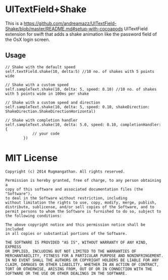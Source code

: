 UITextField+Shake
=============
This is a https://github.com/andreamazz/UITextField-Shake/blob/master/README.md#setup-with-cocoapods
UITextField extension for swift that adds a shake animation like the password field of the OsX login screen. 

Usage
--------------------
```objc
// Shake with the default speed
self.textField.shake(10, delta:5) //10 no. of shakes with 5 points wide

// Shake with a custom speed
self.sampleText.shake(10, delta: 5, speed: 0.10) //10 no. of shakes with 5 points wide in 100ms per shake

// Shake with a custom speed and direction
self.sampleText.shake(10, delta: 5, speed: 0.10, shakeDirection: ShakeDirection.ShakeDirectionHorizontal) 

// Shake with completion handler
self.sampleText.shake(10, delta: 5.0, speed: 0.10, completionHandler: {
            // your code
        })
```

MIT License
==================
	Copyright (c) 2014 Rugmangathan. All rights reserved.

	Permission is hereby granted, free of charge, to any person obtaining a
	copy of this software and associated documentation files (the "Software"),
	to deal in the Software without restriction, including
	without limitation the rights to use, copy, modify, merge, publish,
	distribute, sublicense, and/or sell copies of the Software, and to
	permit persons to whom the Software is furnished to do so, subject to
	the following conditions:

	The above copyright notice and this permission notice shall be included
	in all copies or substantial portions of the Software.

	THE SOFTWARE IS PROVIDED "AS IS", WITHOUT WARRANTY OF ANY KIND, EXPRESS
	OR IMPLIED, INCLUDING BUT NOT LIMITED TO THE WARRANTIES OF
	MERCHANTABILITY, FITNESS FOR A PARTICULAR PURPOSE AND NONINFRINGEMENT.
	IN NO EVENT SHALL THE AUTHORS OR COPYRIGHT HOLDERS BE LIABLE FOR ANY
	CLAIM, DAMAGES OR OTHER LIABILITY, WHETHER IN AN ACTION OF CONTRACT,
	TORT OR OTHERWISE, ARISING FROM, OUT OF OR IN CONNECTION WITH THE
	SOFTWARE OR THE USE OR OTHER DEALINGS IN THE SOFTWARE.

